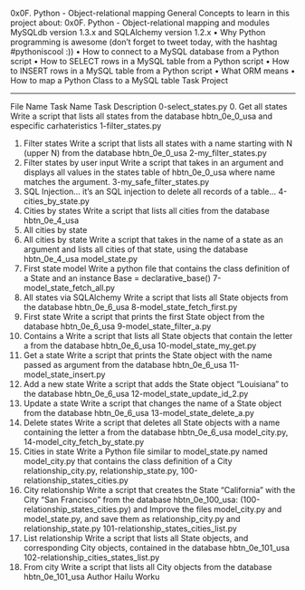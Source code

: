 0x0F. Python - Object-relational mapping
General
Concepts to learn in this project about: 0x0F. Python - Object-relational mapping and modules MySQLdb version 1.3.x and SQLAlchemy version 1.2.x
•	Why Python programming is awesome (don’t forget to tweet today, with the hashtag #pythoniscool :))
•	How to connect to a MySQL database from a Python script
•	How to SELECT rows in a MySQL table from a Python script
•	How to INSERT rows in a MySQL table from a Python script
•	What ORM means
•	How to map a Python Class to a MySQL table
Task Project
________________________________________
File Name	Task Name	Task Description
0-select_states.py
0. Get all states	Write a script that lists all states from the database hbtn_0e_0_usa and especific carhateristics
1-filter_states.py
1. Filter states	Write a script that lists all states with a name starting with N (upper N) from the database hbtn_0e_0_usa
2-my_filter_states.py
2. Filter states by user input	Write a script that takes in an argument and displays all values in the states table of hbtn_0e_0_usa where name matches the argument.
3-my_safe_filter_states.py
3. SQL Injection...	it’s an SQL injection to delete all records of a table…
4-cities_by_state.py
4. Cities by states	Write a script that lists all cities from the database hbtn_0e_4_usa
5. All cities by state
5. All cities by state	Write a script that takes in the name of a state as an argument and lists all cities of that state, using the database hbtn_0e_4_usa
model_state.py
6. First state model	Write a python file that contains the class definition of a State and an instance Base = declarative_base()
7-model_state_fetch_all.py
7. All states via SQLAlchemy	Write a script that lists all State objects from the database hbtn_0e_6_usa
8-model_state_fetch_first.py
8. First state	Write a script that prints the first State object from the database hbtn_0e_6_usa
9-model_state_filter_a.py
9. Contains a	Write a script that lists all State objects that contain the letter a from the database hbtn_0e_6_usa
10-model_state_my_get.py
10. Get a state	Write a script that prints the State object with the name passed as argument from the database hbtn_0e_6_usa
11-model_state_insert.py
11. Add a new state	Write a script that adds the State object “Louisiana” to the database hbtn_0e_6_usa
12-model_state_update_id_2.py
12. Update a state	Write a script that changes the name of a State object from the database hbtn_0e_6_usa
13-model_state_delete_a.py
13. Delete states	Write a script that deletes all State objects with a name containing the letter a from the database hbtn_0e_6_usa
model_city.py, 14-model_city_fetch_by_state.py
14. Cities in state	Write a Python file similar to model_state.py named model_city.py that contains the class definition of a City
relationship_city.py, relationship_state.py, 100-relationship_states_cities.py
15. City relationship	Write a script that creates the State “California” with the City “San Francisco” from the database hbtn_0e_100_usa: (100-relationship_states_cities.py) and Improve the files model_city.py and model_state.py, and save them as relationship_city.py and relationship_state.py
101-relationship_states_cities_list.py
16. List relationship	Write a script that lists all State objects, and corresponding City objects, contained in the database hbtn_0e_101_usa
102-relationship_cities_states_list.py
17. From city	Write a script that lists all City objects from the database hbtn_0e_101_usa
Author
Hailu Worku
